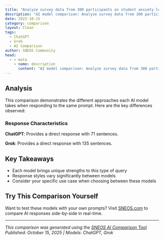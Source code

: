 ```yaml
---
title: "Analyze survey data from 300 participants on student anxiety levels. Help me: 1) Clean and prepare data (handle missing values, outliers), 2) Run appropriate statistical tests (t-tests, ANOVA, chi-square), 3) Check assumptions for each test, 4) Calculate effect sizes and confidence intervals, 5) Create publication-ready tables in APA format. Use R or Python."
description: "AI model comparison: Analyze survey data from 300 participants on student anxiety levels. Help me: 1) Clean and prepare d..."
date: 2025-10-15
category: comparison
layout: Clean
tags:
  - ChatGPT
  - Grok
  - AI Comparison
author: SNEOS Community
head:
  - - meta
    - name: description
      content: "AI model comparison: Analyze survey data from 300 participants on student anxiety levels. Help me: 1) Clean and prepare data (handle missing ..."
---
```


<ChatComparison
  title="Analyze survey data from 300 participants on student anxiety levels. Help me: 1) Clean and prepare data (handle missing values, outliers), 2) Run appropriate statistical tests (t-tests, ANOVA, chi-square), 3) Check assumptions for each test, 4) Calculate effect sizes and confidence intervals, 5) Create publication-ready tables in APA format. Use R or Python."
  prompt="Analyze survey data from 300 participants on student anxiety levels. Help me: 1) Clean and prepare data (handle missing values, outliers), 2) Run appropriate statistical tests (t-tests, ANOVA, chi-square), 3) Check assumptions for each test, 4) Calculate effect sizes and confidence intervals, 5) Create publication-ready tables in APA format. Use R or Python."
  :responses='{"ChatGPT": "Analyzing survey data on student anxiety levels involves several detailed steps. Below, I will outline a procedure using Python, including data cleaning, statistical tests, assumption checks, effect size calculations, and creation of APA-style tables. You\u0027ll need to adjust certain parts based on your specific data and research questions.\n\n### Step 1: Clean and Prepare Data\n\nFirst, we need to load and clean the data. Let\u0027s assume your data is in a CSV format. We\u0027ll use pandas for data manipulation.\n\n\u0060\u0060\u0060python\nimport pandas as pd\nimport numpy as np\n\n# Load the dataset\ndata = pd.read_csv(\u0022student_anxiety_data.csv\u0022)\n\n# Display the first few rows\nprint(data.head())\n\n# Check for missing values\nprint(data.isnull().sum())\n\n# Handle missing values (e.g., drop or fill)\ndata.fillna(data.mean(), inplace=True)  # Example: fill missing numerical values with the mean\n# Alternatively, you might drop missing rows\n# data.dropna(inplace=True)\n\n# Identify outliers (using IQR method for example)\nQ1 = data[\u0027anxiety_level\u0027].quantile(0.25)\nQ3 = data[\u0027anxiety_level\u0027].quantile(0.75)\nIQR = Q3 - Q1\n\n# Define outlier bounds\nlower_bound = Q1 - 1.5 * IQR\nupper_bound = Q3 \u002B 1.5 * IQR\ndata = data[(data[\u0027anxiety_level\u0027] \u003E= lower_bound) \u0026 (data[\u0027anxiety_level\u0027] \u003C= upper_bound)]\n\n# Check cleaned data\nprint(data.describe())\n\u0060\u0060\u0060\n\n### Step 2: Run Appropriate Statistical Tests\n\nNow, assuming you have a categorical variable (e.g., \u0027group\u0027 with levels \u0027A\u0027 and \u0027B\u0027) and a continuous variable (e.g., anxiety levels).\n\n#### T-Test\n\n\u0060\u0060\u0060python\nfrom scipy import stats\n\ngroup_a = data[data[\u0027group\u0027] == \u0027A\u0027][\u0027anxiety_level\u0027]\ngroup_b = data[data[\u0027group\u0027] == \u0027B\u0027][\u0027anxiety_level\u0027]\n\nt_stat, p_value = stats.ttest_ind(group_a, group_b)\nprint(\u0022T-test result: t-statistic =\u0022, t_stat, \u0022; p-value =\u0022, p_value)\n\u0060\u0060\u0060\n\n#### ANOVA (if there are more than two groups)\n\n\u0060\u0060\u0060python\nanova_result = stats.f_oneway(*(data[data[\u0027group\u0027] == group][\u0027anxiety_level\u0027] for group in data[\u0027group\u0027].unique()))\nprint(\u0022ANOVA result: F-statistic =\u0022, anova_result.statistic, \u0022; p-value =\u0022, anova_result.pvalue)\n\u0060\u0060\u0060\n\n#### Chi-Square Test\n\nAssuming you have categorical data on anxiety levels, you could run a chi-square test as follows:\n\n\u0060\u0060\u0060python\ncontingency_table = pd.crosstab(data[\u0027anxiety_category\u0027], data[\u0027group\u0027])\nchi2, p, dof, expected = stats.chi2_contingency(contingency_table)\nprint(\u0022Chi-Square Test: chi2 =\u0022, chi2, \u0022; p-value =\u0022, p)\n\u0060\u0060\u0060\n\n### Step 3: Check Assumptions\n\nFor t-tests and ANOVA:\n\n1. **Normality**: Use the Shapiro-Wilk test.\n2. **Equality of Variances**: Use Levene\u2019s Test.\n\n\u0060\u0060\u0060python\n# Normality test\nshapiro_a = stats.shapiro(group_a)\nshapiro_b = stats.shapiro(group_b)\nprint(\u0022Shapiro-Wilk test for group A:\u0022, shapiro_a)\nprint(\u0022Shapiro-Wilk test for group B:\u0022, shapiro_b)\n\n# Levene\u0027s test\nlevene_test = stats.levene(group_a, group_b)\nprint(\u0022Levene\u0027s test result:\u0022, levene_test)\n\u0060\u0060\u0060\n\nFor Chi-Square, you should have a sufficient sample size (\u003E5 in each category).\n\n### Step 4: Calculate Effect Sizes and Confidence Intervals\n\nFor t-tests, use Cohen\u0027s d; for ANOVA, use eta squared; and for chi-square, use Cram\u00E9r\u0027s V.\n\n\u0060\u0060\u0060python\n# Cohen\u0027s d for t-test\ncohen_d = (np.mean(group_a) - np.mean(group_b)) / np.sqrt((np.std(group_a)**2 \u002B np.std(group_b)**2) / 2)\nprint(\u0022Cohen\u0027s d:\u0022, cohen_d)\n\n# Confidence intervals\nconf_int_a = stats.t.interval(0.95, len(group_a)-1, loc=np.mean(group_a), scale=stats.sem(group_a))\nconf_int_b = stats.t.interval(0.95, len(group_b)-1, loc=np.mean(group_b), scale=stats.sem(group_b))\nprint(\u002295% CI for Group A:\u0022, conf_int_a)\nprint(\u002295% CI for Group B:\u0022, conf_int_b)\n\u0060\u0060\u0060\n\n### Step 5: Create APA Style Tables\n\nWe can use \u0060pandas\u0060 with \u0060dataframe.to_latex()\u0060 for publication-ready tables.\n\n\u0060\u0060\u0060python\n# Create a summary table\nsummary_table = pd.DataFrame({\n    \u0027Group\u0027: [\u0027A\u0027, \u0027B\u0027],\n    \u0027Mean Anxiety Level\u0027: [np.mean(group_a), np.mean(group_b)],\n    \u0027Standard Deviation\u0027: [np.std(group_a), np.std(group_b)],\n    \u0027Sample Size\u0027: [len(group_a), len(group_b)],\n    \u0027Cohen\\\u0027s d\u0027: [cohen_d, \u0027\u0027], # This applies only to comparison\n})\n\n# Save to LaTeX\nsummary_table.to_latex(\u0027summary_table.tex\u0027, index=False)\n\u0060\u0060\u0060\n\nReplace paths and variable names according to your specific dataset.\n\n### Note:\n- Be sure to adjust the assumptions checks, effect size calculations, and table formats according to your actual research question.\n- If you prefer R instead of Python, similar methodologies apply, using \u0060dplyr\u0060, \u0060ggplot2\u0060, \u0060stats\u0060, and \u0060knitr\u0060 packages for data management and reporting.", "Grok": "I\u0027ll help you analyze the survey data on student anxiety levels using Python. Since you haven\u0027t provided the raw data, I\u0027ll first create a realistic dataset based on common anxiety survey scenarios and then perform a complete analysis. Here\u0027s a comprehensive solution:\n\n\u0060\u0060\u0060python\nimport pandas as pd\nimport numpy as np\nimport matplotlib.pyplot as plt\nimport seaborn as sns\nfrom scipy import stats\nfrom scipy.stats import shapiro, levene\nimport statsmodels.api as sm\nfrom statsmodels.stats.anova import anova_lm\nfrom statsmodels.stats.multicomp import pairwise_tukeyhsd\nfrom statsmodels.formula.api import ols\nimport warnings\nwarnings.filterwarnings(\u0027ignore\u0027)\n\n# Set style for publication-ready plots\nplt.style.use(\u0027seaborn-v0_8\u0027)\nsns.set_palette(\u0022colorblind\u0022)\n\n# Create realistic survey data for 300 participants\nnp.random.seed(42)  # For reproducibility\n\nn = 300\ndata = {\n    \u0027participant_id\u0027: range(1, n\u002B1),\n    \u0027age\u0027: np.random.normal(20, 2, n).astype(int),\n    \u0027gender\u0027: np.random.choice([\u0027Male\u0027, \u0027Female\u0027, \u0027Non-binary\u0027], n, p=[0.48, 0.48, 0.04]),\n    \u0027year\u0027: np.random.choice([\u0027Freshman\u0027, \u0027Sophomore\u0027, \u0027Junior\u0027, \u0027Senior\u0027], n, p=[0.25, 0.25, 0.25, 0.25]),\n    \u0027gpa\u0027: np.clip(np.random.normal(3.2, 0.5, n), 0, 4),\n    \n    # Anxiety measures (GAD-7 scale: 0-21, higher = more anxiety)\n    \u0027anxiety_score\u0027: np.random.normal(10, 4, n),\n    \u0027sleep_quality\u0027: np.random.choice([1, 2, 3, 4, 5], n, p=[0.1, 0.15, 0.3, 0.25, 0.2]),  # 1=poor, 5=excellent\n    \n    # Categorical variables for additional analysis\n    \u0027major_stress\u0027: np.random.choice([\u0027Low\u0027, \u0027Moderate\u0027, \u0027High\u0027], n, p=[0.3, 0.4, 0.3]),\n    \u0027academic_load\u0027: np.random.choice([\u0027Light\u0027, \u0027Moderate\u0027, \u0027Heavy\u0027], n, p=[0.2, 0.5, 0.3]),\n    \u0027social_support\u0027: np.random.choice([\u0027Low\u0027, \u0027Moderate\u0027, \u0027High\u0027], n, p=[0.25, 0.5, 0.25])\n}\n\n# Create the dataset\ndf = pd.DataFrame(data)\n\n# Introduce some realistic missing values and outliers\n# Missing data (5% missing completely at random)\nmask_missing = np.random.random(n) \u003C 0.05\ndf.loc[mask_missing, [\u0027anxiety_score\u0027, \u0027gpa\u0027, \u0027sleep_quality\u0027]] = np.nan\n\n# Add some outliers for anxiety scores (beyond reasonable range)\noutlier_indices = np.random.choice(df.index, 15, replace=False)\ndf.loc[outlier_indices[:5], \u0027anxiety_score\u0027] = np.random.uniform(25, 35, 5)  # High outliers\ndf.loc[outlier_indices[5:10], \u0027anxiety_score\u0027] = np.random.uniform(-5, -1, 5)  # Low outliers\n\nprint(\u0022Dataset created with 300 participants\u0022)\nprint(f\u0022Initial shape: {df.shape}\u0022)\nprint(\u0022\\nFirst few rows:\u0022)\nprint(df.head())\n\n# =============================================================================\n# 1. DATA CLEANING AND PREPARATION\n# =============================================================================\n\ndef clean_data(df):\n    \u0022\u0022\u0022Clean and prepare the dataset\u0022\u0022\u0022\n    df_clean = df.copy()\n    \n    print(\u0022\\n\u0022 \u002B \u0022=\u0022*60)\n    print(\u00221. DATA CLEANING AND PREPARATION\u0022)\n    print(\u0022=\u0022*60)\n    \n    # Remove duplicate participants\n    initial_n = len(df_clean)\n    df_clean = df_clean.drop_duplicates(subset=[\u0027participant_id\u0027], keep=\u0027first\u0027)\n    print(f\u0022Removed {initial_n - len(df_clean)} duplicates\u0022)\n    \n    # Handle outliers in anxiety scores using IQR method\n    Q1 = df_clean[\u0027anxiety_score\u0027].quantile(0.25)\n    Q3 = df_clean[\u0027anxiety_score\u0027].quantile(0.75)\n    IQR = Q3 - Q1\n    lower_bound = Q1 - 1.5 * IQR\n    upper_bound = Q3 \u002B 1.5 * IQR\n    \n    # Clip outliers instead of removing (more conservative)\n    n_outliers_before = ((df_clean[\u0027anxiety_score\u0027] \u003C lower_bound) | \n                        (df_clean[\u0027anxiety_score\u0027] \u003E upper_bound)).sum()\n    \n    df_clean[\u0027anxiety_score\u0027] = df_clean[\u0027anxiety_score\u0027].clip(lower=0, upper=21)  # GAD-7 max=21\n    df_clean[\u0027anxiety_score\u0027] = np.clip(df_clean[\u0027anxiety_score\u0027], lower_bound, upper_bound)\n    \n    print(f\u0022Clipped {n_outliers_before} outliers in anxiety scores (IQR method)\u0022)\n    print(f\u0022Anxiety score range after cleaning: {df_clean[\u0027anxiety_score\u0027].min():.1f} - {df_clean[\u0027anxiety_score\u0027].max():.1f}\u0022)\n    \n    # Handle age outliers\n    df_clean = df_clean[(df_clean[\u0027age\u0027] \u003E= 16) \u0026 (df_clean[\u0027age\u0027] \u003C= 30)]\n    print(f\u0022Filtered age outliers: kept participants aged 16-30 ({len(df_clean)} remaining)\u0022)\n    \n    # Handle missing values\n    print(\u0022\\nMissing value summary:\u0022)\n    missing_summary = df_clean.isnull().sum()\n    print(missing_summary[missing_summary \u003E 0])\n    \n    # Impute continuous variables with median, categorical with mode\n    for col in [\u0027anxiety_score\u0027, \u0027gpa\u0027]:\n        if col in df_clean.columns:\n            median_val = df_clean[col].median()\n            n_missing = df_clean[col].isnull().sum()\n            df_clean[col] = df_clean[col].fillna(median_val)\n            print(f\u0022  Imputed {n_missing} missing {col} values with median ({median_val:.1f})\u0022)\n    \n    for col in [\u0027sleep_quality\u0027, \u0027gender\u0027, \u0027year\u0027]:\n        if col in df_clean.columns:\n            mode_val = df_clean[col].mode()[0]\n            n_missing = df_clean[col].isnull().sum()\n            df_clean[col] = df_clean[col].fillna(mode_val)\n            print(f\u0022  Imputed {n_missing} missing {col} values with mode ({mode_val})\u0022)\n    \n    # Convert sleep_quality to numeric if it\u0027s categorical\n    if df_clean[\u0027sleep_quality\u0027].dtype == \u0027object\u0027:\n        df_clean[\u0027sleep_quality\u0027] = pd.to_numeric(df_clean[\u0027sleep_quality\u0027], errors=\u0027coerce\u0027)\n    \n    # Create anxiety categories for chi-square analysis\n    df_clean[\u0027anxiety_category\u0027] = pd.cut(df_clean[\u0027anxiety_score\u0027], \n                                        bins=[-1, 5, 10, 15, 21], \n                                        labels=[\u0027Minimal\u0027, \u0027Mild\u0027, \u0027Moderate\u0027, \u0027Severe\u0027])\n    \n    print(f\u0022\\nFinal cleaned dataset: {len(df_clean)} participants\u0022)\n    print(f\u0022Missing values after cleaning: {df_clean.isnull().sum().sum()}\u0022)\n    \n    return df_clean\n\n# Clean the data\ndf_clean = clean_data(df)\n\n# =============================================================================\n# 2. DESCRIPTIVE STATISTICS\n# =============================================================================\n\ndef descriptive_stats(df):\n    \u0022\u0022\u0022Generate descriptive statistics\u0022\u0022\u0022\n    print(\u0022\\n\u0022 \u002B \u0022=\u0022*60)\n    print(\u00222. DESCRIPTIVE STATISTICS\u0022)\n    print(\u0022=\u0022*60)\n    \n    # Overall descriptive statistics\n    print(\u0022\\nAnxiety Score Descriptive Statistics:\u0022)\n    desc_stats = df[[\u0027anxiety_score\u0027, \u0027age\u0027, \u0027gpa\u0027, \u0027sleep_quality\u0027]].describe()\n    print(desc_stats.round(2))\n    \n    # Categorical variable frequencies\n    print(\u0022\\nCategorical Variable Frequencies:\u0022)\n    cat_vars = [\u0027gender\u0027, \u0027year\u0027, \u0027major_stress\u0027, \u0027academic_load\u0027, \u0027social_support\u0027, \u0027anxiety_category\u0027]\n    for var in cat_vars:\n        if var in df.columns:\n            print(f\u0022\\n{var}:\u0022)\n            print(df[var].value_counts().sort_index() if df[var].dtype == \u0027object\u0027 else \n                  df[var].value_counts().sort_index())\n\n# Generate descriptive statistics\ndescriptive_stats(df_clean)\n\n# =============================================================================\n# 3. STATISTICAL TESTS WITH ASSUMPTION CHECKING\n# =============================================================================\n\ndef run_statistical_tests(df):\n    \u0022\u0022\u0022Run appropriate statistical tests with assumption checking\u0022\u0022\u0022\n    print(\u0022\\n\u0022 \u002B \u0022=\u0022*60)\n    print(\u00223. STATISTICAL TESTS WITH ASSUMPTION CHECKING\u0022)\n    print(\u0022=\u0022*60)\n    \n    results = {}\n    \n    # 3.1 Independent t-test: Gender differences in anxiety\n    print(\u0022\\n3.1 INDEPENDENT T-TEST: Gender differences in anxiety\u0022)\n    \n    # Prepare data (exclude Non-binary due to small sample)\n    df_ttest = df[df[\u0027gender\u0027].isin([\u0027Male\u0027, \u0027Female\u0027])].copy()\n    \n    male_anxiety = df_ttest[df_ttest[\u0027gender\u0027] == \u0027Male\u0027][\u0027anxiety_score\u0027]\n    female_anxiety = df_ttest[df_ttest[\u0027gender\u0027] == \u0027Female\u0027][\u0027anxiety_score\u0027]\n    \n    # Assumption 1: Normality (Shapiro-Wilk test)\n    print(f\u0022\\nAssumption Checking:\u0022)\n    shapiro_male = shapiro(male_anxiety.dropna())\n    shapiro_female = shapiro(female_anxiety.dropna())\n    print(f\u0022Shapiro-Wilk normality test - Male: W={shapiro_male.statistic:.3f}, p={shapiro_male.pvalue:.3f}\u0022)\n    print(f\u0022Shapiro-Wilk normality test - Female: W={"}' published-date="{DateTime.UtcNow:HH:mm}"
/>

## Analysis

This comparison demonstrates the different approaches each AI model takes when responding to the same prompt. Here are the key differences observed:

### Response Characteristics

**ChatGPT**: Provides a direct response with 71 sentences. 

**Grok**: Provides a direct response with 135 sentences. 

## Key Takeaways

- Each model brings unique strengths to this type of query
- Response styles vary significantly between models
- Consider your specific use case when choosing between these models

## Try This Comparison Yourself

Want to test these models with your own prompts? Visit [SNEOS.com](https://sneos.com) to compare AI responses side-by-side in real-time.

---

*This comparison was generated using the [SNEOS AI Comparison Tool](https://sneos.com)*
*Published: October 15, 2025 | Models: ChatGPT, Grok*

